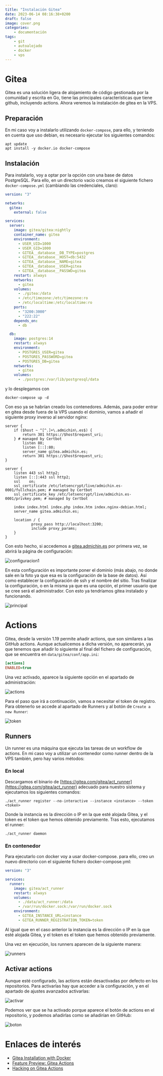 ```yaml
---
title: "Instalación Gitea"
date: 2023-06-14 08:16:38+0200
draft: false
image: cover.png
categories:
    - documentación
tags:
    - git
    - autoalojado
    - docker
    - vps
---
```


# Gitea

Gitea es una solución ligera de alojamiento de código gestionada por la comunidad y escrita en Go, tiene las principales características que tiene github, incluyendo actions. Ahora veremos la instalación de gitea en la VPS.

## Preparación

En mi caso voy a instalarlo  utilizando `docker-compose`, para ello, y teniendo en cuenta que uso debian, es necesario ejecutar los siguientes comandos:

```shell
apt update
apt install -y docker.io docker-compose
```

## Instalación

Para instalarlo, voy a optar por la opción con una base de datos PostgreSQL. Para ello, en un directorio vacío creamos el siguiente fichero `docker-compose.yml` (cambiando las credenciales, claro):

```yaml
version: "3"

networks:
  gitea:
    external: false

services:
  server:
    image: gitea/gitea:nightly
    container_name: gitea
    environment:
      - USER_UID=1000
      - USER_GID=1000
      - GITEA__database__DB_TYPE=postgres
      - GITEA__database__HOST=db:5432
      - GITEA__database__NAME=gitea
      - GITEA__database__USER=gitea
      - GITEA__database__PASSWD=gitea
    restart: always
    networks:
      - gitea
    volumes:
      - ./gitea:/data
      - /etc/timezone:/etc/timezone:ro
      - /etc/localtime:/etc/localtime:ro
    ports:
      - "3200:3000"
      - "222:22"
    depends_on:
      - db

  db:
    image: postgres:14
    restart: always
    environment:
      - POSTGRES_USER=gitea
      - POSTGRES_PASSWORD=gitea
      - POSTGRES_DB=gitea
    networks:
      - gitea
    volumes:
      - ./postgres:/var/lib/postgresql/data
```

y lo desplegamos con

```shell
docker-compose up -d
```

Con eso ya se habrían creado los contenedores. Además, para poder entrar en gitea desde fuera de la VPS usando el dominio, vamos a añadir el siguiente proxy inverso al servidor nginx:

```nginx
server {
    if ($host ~ ^[^.]+\.admichin\.es$) {
        return 301 https://$host$request_uri;
    } # managed by Certbot
        listen 80;
        listen [::]:80;
        server_name gitea.admichin.es;
        return 301 https://$host$request_uri;
}

server {
    listen 443 ssl http2;
    listen [::]:443 ssl http2;
    ssl    on;
    ssl_certificate /etc/letsencrypt/live/admichin.es-0001/fullchain.pem; # managed by Certbot
    ssl_certificate_key /etc/letsencrypt/live/admichin.es-0001/privkey.pem; # managed by Certbot

    index index.html index.php index.htm index.nginx-debian.html;
    server_name gitea.admichin.es;

    location / {
            proxy_pass http://localhost:3200;
            include proxy_params;
    }
}
```

Con esto hecho, si accedemos a [gitea.admichin.es](https://gitea.admichin.es) por primera vez, se abrirá la página de configuración:

![configuracion1](https://i.imgur.com/es0cMvq.png)

En esta configuración es importante poner el dominio (más abajo, no donde sale en la foto ya que esa es la configuración de la base de datos). Así como establecer la configuración de ssh y el nombre del sitio. Tras finalizar la configuración, o en la misma ya que es una opción, el primer usuario que se cree será el administrador. Con esto ya tendríamos gitea instalado y funcionando.

![principal](https://i.imgur.com/dAKzydC.png)

# Actions

Gitea, desde la versión 1.19 permite añadir actions, que son similares a las GitHub actions. Aunque actualicemos a dicha versión, no aparecerán, ya que tenemos que añadir lo siguiente al final del fichero de configuración, que se encuentra en `data/gitea/conf/app.ini`:

```app.ini
[actions]
ENABLED=true
```

Una vez activado, aparece la siguiente opción en el apartado de administración:

![actions](https://i.imgur.com/OeZEsB5.png)

Para el paso que irá a continuación, vamos a necesitar el  token de registro. Para obtenerlo se accede al apartado de Runners y al botón de `Create a new Runner`:

![token](https://i.imgur.com/bpHH3qp.png)

## Runners

Un runner es una máquina que ejecuta las tareas de un workflow de actions. En mi caso voy a utilizar un contenedor como runner dentro de la VPS también, pero hay varios métodos:

### En local

Descargamos el binario de [https://gitea.com/gitea/act_runner](https://gitea.com/gitea/act_runner) adecuado para nuestro sistema y ejecutamos los siguientes comandos:

```shell
./act_runner register --no-interactive --instance <instance> --token <token>
```

Donde la instancia es la dirección o IP en la que esté alojada Gitea, y el token es el token que hemos obtenido previamente. Tras esto, ejecutamos el runner:

```shell
./act_runner daemon
```

### En contenedor

Para ejecutarlo con docker voy a usar docker-compose. para ello, creo un nuevo directorio con el siguiente fichero docker-compose.yml:

```yaml
version: "3"

services:
  runner:
    image: gitea/act_runner
    restart: always
    volumes:
      - ./data/act_runner:/data
      - /var/run/docker.sock:/var/run/docker.sock
    environment:
      - GITEA_INSTANCE_URL=instance
      - GITEA_RUNNER_REGISTRATION_TOKEN=token
```

Al igual que en el caso anterior la instancia es la dirección o IP en la que esté alojada Gitea, y el token es el token que hemos obtenido previamente.

Una vez en ejecución, los runners aparecen de la siguiente manera:

![runners](https://i.imgur.com/iN7zF86.png)

## Activar actions

Aunque esté configurado, las actions están desactivadas por defecto en los repositorios. Para activarlas hay que acceder a la configuración, y en el apartado de ajustes avanzados activarlas:

![activar](https://i.imgur.com/C9gBaBP.png)

Podemos ver que se ha activado porque aparece el botón de actions en el repositorio, y podemos añadirlas como se añadirían en GitHub:

![boton](https://i.imgur.com/DHLtkJY.png)

# Enlaces de interés

- [Gitea Installation with Docker](https://docs.gitea.com/next/installation/install-with-docker)
- [Feature Preview: Gitea Actions](https://blog.gitea.io/2022/12/feature-preview-gitea-actions/)
- [Hacking on Gitea Actions](https://blog.gitea.io/2023/03/hacking-on-gitea-actions/)